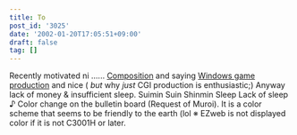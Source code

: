 ```yaml
---
title: To
post_id: '3025'
date: '2002-01-20T17:05:51+09:00'
draft: false
tag: []
---
```


Recently motivated ni ...... [Composition](/category/products/musics) and saying [Windows game production](/category/products/apps) and nice ( _but_ why _just_ CGI production is enthusiastic;) Anyway lack of money & insufficient sleep. Suimin Suin Shinmin Sleep Lack of sleep ♪ Color change on the bulletin board (Request of Muroi). It is a color scheme that seems to be friendly to the earth (lol ※ EZweb is not displayed color if it is not C3001H or later.